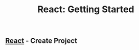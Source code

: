 <h1 align="center">React: Getting Started</h1>


#

![]()

## [React](https://reactjs.org/) - Create Project